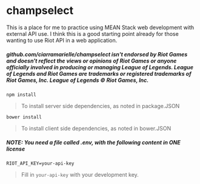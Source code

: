 # champselect

This is a place for me to practice using MEAN Stack web development with external API use. I think this is a good starting point already for those wanting to use Riot API in a web application.

##### github.com/ciarramarielle/champselect isn't endorsed by Riot Games and doesn't reflect the views or opinions of Riot Games or anyone officially involved in producing or managing League of Legends. League of Legends and Riot Games are trademarks or registered trademarks of Riot Games, Inc. League of Legends © Riot Games, Inc.


```npm install```
> To install server side dependencies, as noted in package.JSON

```bower install```
> To install client side dependencies, as noted in bower.JSON

##### NOTE: You need a file called .env, with the following content in ONE license
```RIOT_API_KEY=your-api-key```
> Fill in `your-api-key` with your development key.
